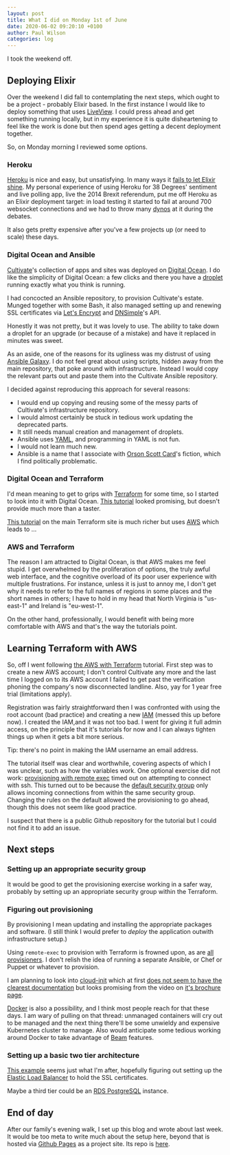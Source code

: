 ```yaml
---
layout: post
title: What I did on Monday 1st of June
date: 2020-06-02 09:20:10 +0100
author: Paul Wilson
categories: log 
---
```


I took the weekend off.

## Deploying Elixir

Over the weekend I did fall to contemplating the next steps, which ought to be a project - probably Elixir based. In the first instance I would like to deploy something that uses [LiveView](https://hexdocs.pm/phoenix_live_view/Phoenix.LiveView.html). I could press ahead and get something running locally, but in my experience it is quite disheartening to feel like the work is done but then spend ages getting a decent deployment together.

So, on Monday morning I reviewed some options.

### Heroku

[Heroku](https://www.heroku.com) is nice and easy, but unsatisfying. In many ways it [fails to let Elixir shine](https://hexdocs.pm/phoenix/1.5.3/heroku.html#limitations). My personal experience of using Heroku for 38 Degrees' sentiment and live polling app, live the 2014 Brexit referendum, put me off Heroku as an Elixir deployment target: in load testing it started to fail at around 700 websocket connections and we had to throw many [dynos](https://www.heroku.com/dynos) at it during the debates.

It also gets pretty expensive after you've a few projects up (or need to scale) these days.

### Digital Ocean and Ansible

[Cultivate](http://cultivatehq.com)'s collection of apps and sites was deployed on [Digital Ocean](https://www.digitalocean.com). I do like the simplicity of Digital Ocean: a few clicks and there you have a [droplet](https://www.digitalocean.com/products/droplets/) running exactly what you think is running.

I had concocted an Ansible repository, to provision Cultivate's estate. Munged together with some Bash, it also managed setting up and renewing SSL certificates via [Let's Encrypt](https://letsencrypt.org) and [DNSimple](https://dnsimple.com)'s API.

Honestly it was not pretty, but it was lovely to use. The ability to take down a droplet for an upgrade (or because of a mistake) and have it replaced in minutes was sweet.

As an aside, one of the reasons for its ugliness was my distrust of using [Ansible Galaxy](https://galaxy.ansible.com). I do not feel great about using scripts, hidden away from the main repository, that poke around with infrastructure. Instead I would copy the relevant parts out and paste them into the Cultivate Ansible repository.

I decided against reproducing this approach for several reasons:

* I would end up copying and reusing some of the messy parts of Cultivate's infrastructure repository.
* I would almost certainly be stuck in tedious work updating the deprecated parts.
* It still needs manual creation and management of droplets.
* Ansible uses [YAML](https://yaml.org), and programming in YAML is not fun.
* I would not learn much new.
* Ansible is a name that I associate with [Orson Scott Card](https://en.wikipedia.org/wiki/Orson_Scott_Card)'s fiction, which I find politically problematic. 


### Digital Ocean and Terraform

I'd mean meaning to get to grips with [Terraform](https://www.terraform.io) for some time, so I started to look into it with Digital Ocean. [This tutorial](https://www.digitalocean.com/community/tutorials/how-to-use-terraform-with-digitalocean) looked promising, but doesn't provide much more than a taster.

[This tutorial](https://learn.hashicorp.com/terraform/getting-started/intro) on the main Terraform site is much richer but uses [AWS](https://aws.amazon.com) which leads to ... 

### AWS and Terraform

The reason I am attracted to Digital Ocean, is that AWS makes me feel stupid. I get overwhelmed by the proliferation of options, the truly awful web interface, and the cognitive overload of its poor user experience with multiple frustrations. For instance, unless it is just to annoy me, I don't get why it needs to refer to the full names of regions in some places and the short names in others; I have to hold in my head that North Virginia is "us-east-1" and Ireland is "eu-west-1".

On the other hand, professionally, I would benefit with being more comfortable with AWS and that's the way the tutorials point.

## Learning Terraform with AWS

So, off I went following [the AWS with Terraform](https://learn.hashicorp.com/terraform/getting-started/intro) tutorial. First step was to create a new AWS account; I don't control Cultivate any more and the last time I logged on to its AWS account I failed to get past the verification phoning the company's now disconnected landline. Also, yay for 1 year free trial (limitations apply).

Registration was fairly straightforward then I was confronted with using the root account (bad practice) and creating a new [IAM](https://aws.amazon.com/iam/) (messed this up before now). I created the IAM,and it was not too bad. I went for giving it full admin access, on the principle that it's tutorials for now and I can always tighten things up when it gets a bit more serious.

Tip: there's no point in making the IAM username an email address.

The tutorial itself was clear and worthwhile, covering aspects of which I was unclear, such as how the variables work. One optional exercise did not work: [provisioning with remote exec](https://learn.hashicorp.com/terraform/getting-started/provision#defining-a-provisioner) timed out on attempting to connect with ssh. This turned out to be because the [default security group](https://docs.aws.amazon.com/vpc/latest/userguide/VPC_SecurityGroups.html) only allows incoming connections from within the same security group. Changing the rules on the default allowed the provisioning to go ahead, though this does not seem like good practice.

I suspect that there is a public Github repository for the tutorial but I could not find it to add an issue.

## Next steps

### Setting up an appropriate security group

It would be good to get the provisioning exercise working in a safer way, probably by setting up an appropriate security group within the Terraform.

### Figuring out provisioning

By provisioning I mean updating and installing the appropriate packages and software. (I still think I would prefer to _deploy_ the application outwith infrastructure setup.)

Using `remote-exec` to provision with Terraform is frowned upon, as are [all provisioners](https://www.terraform.io/docs/provisioners/index.html). I don't relish the idea of running a separate Ansible, or Chef or Puppet or whatever to provision.

I am planning to look into [cloud-init](https://cloudinit.readthedocs.io/en/latest/) which at first [does not seem to have the clearest documentation](https://cloudinit.readthedocs.io/en/latest/#) but looks promising from the video on [it's brochure page](https://cloud-init.io).

[Docker](http://docker.com) is also a possibility, and I think most people reach for that these days. I am wary of pulling on that thread: unmanaged containers will cry out to be managed and the next thing there'll be some unwieldy and expensive Kubernetes cluster to manage. Also would anticipate some tedious working around Docker to take advantage of [Beam](https://en.wikipedia.org/wiki/BEAM_(Erlang_virtual_machine)) features. 

### Setting up a basic two tier architecture

[This example](https://github.com/terraform-providers/terraform-provider-aws/tree/master/examples/two-tier) seems just what I'm after, hopefully figuring out setting up the  [Elastic Load Balancer](https://aws.amazon.com/elasticloadbalancing/) to hold the SSL certificates. 

Maybe a third tier could be an [RDS PostgreSQL](https://aws.amazon.com/elasticloadbalancing/) instance.

## End of day

After our family's evening walk, I set up this blog and wrote about last week. It would be too meta to write much about the setup here, beyond that is hosted via [Github Pages](https://pages.github.com) as a project site. Its repo is [here](https://github.com/paulanthonywilson/furlough).





